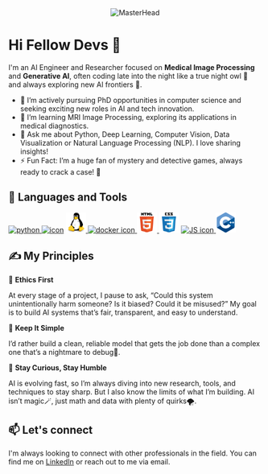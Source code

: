<div style="display: flex; align-items: center; justify-content: center;">
  <img src="https://media2.giphy.com/media/v1.Y2lkPTc5MGI3NjExOTVlZGk0ZjFjM3pkNnE2YjBvYXkzaHZ5bmppYXJuYmlieGQ3cHFtNCZlcD12MV9pbnRlcm5hbF9naWZfYnlfaWQmY3Q9Zw/LMcB8XospGZO8UQq87/giphy.gif" alt="MasterHead">
</div>

<h1 style="text-align: left;">Hi Fellow Devs 👋</h1>
<p style="text-align: left;">I'm an AI Engineer and Researcher focused on <strong>Medical Image Processing</strong> and <strong>Generative AI</strong>, often coding late into the night like a true night owl 🦉 and always exploring new AI frontiers 🤖.</p>

- 🔭 I’m actively pursuing PhD opportunities in computer science and seeking exciting new roles in AI and tech innovation.
- 🌱 I’m learning MRI Image Processing, exploring its applications in medical diagnostics.
- 💬 Ask me about Python, Deep Learning, Computer Vision, Data Visualization or Natural Language Processing (NLP). I love sharing insights!
- ⚡ Fun Fact: I’m a huge fan of mystery and detective games, always ready to crack a case! 🥸

## 🔨 Languages and Tools
<p style="text-align: left;"> 
<a href="https://www.python.org" target="_blank"> <img src="https://techstack-generator.vercel.app/python-icon.svg" alt="python" width="40" height="40" /> </a> 
<a href="https://www.github.com" target="_blank"> <img src="https://techstack-generator.vercel.app/github-icon.svg" alt="icon" width="50" height="50" /></a>
<a href="https://www.linux.org/" target="_blank"> <img src="https://raw.githubusercontent.com/devicons/devicon/master/icons/linux/linux-original.svg" alt="linux" width="40" height="40"/> </a> 
<a href="https://www.docker.com/" target="_blank"> <img src="https://techstack-generator.vercel.app/docker-icon.svg" alt="docker icon" width="40" height="40" /> </a> 
<a href="https://www.w3.org/html/" target="_blank"> <img src="https://raw.githubusercontent.com/devicons/devicon/master/icons/html5/html5-original-wordmark.svg" alt="html5" width="40" height="40"/> </a> 
<a href="https://www.w3schools.com/css/" target="_blank"> <img src="https://raw.githubusercontent.com/devicons/devicon/master/icons/css3/css3-original-wordmark.svg" alt="css3" width="40" height="40"/></a>
<a href="https://developer.mozilla.org/en-US/docs/Web/JavaScript" target="_blank"> <img src="https://techstack-generator.vercel.app/js-icon.svg" alt="JS icon" width="40" height="40"/> </a> 
<a href="https://www.w3schools.com/cpp/" target="_blank"> <img src="https://raw.githubusercontent.com/devicons/devicon/master/icons/cplusplus/cplusplus-original.svg" alt="cplusplus" width="40" height="40"/> </a> 

</p>

## ✍️ My Principles

🔗 **Ethics First**

At every stage of a project, I pause to ask, “Could this system unintentionally harm someone? Is it biased? Could it be misused?” My goal is to build AI systems that’s fair, transparent, and easy to understand.

🔗 **Keep It Simple**

I’d rather build a clean, reliable model that gets the job done than a complex one that’s a nightmare to debug🤯.

🔗 **Stay Curious, Stay Humble**

AI is evolving fast, so I’m always diving into new research, tools, and techniques to stay sharp. But I also know the limits of what I’m building. AI isn’t magic🪄, just math and data with plenty of quirks🌪.

## 📫 Let's connect
I'm always looking to connect with other professionals in the field. You can find me on [LinkedIn](https://www.linkedin.com/in/parisa-s-b811851a7) or reach out to me via email.
